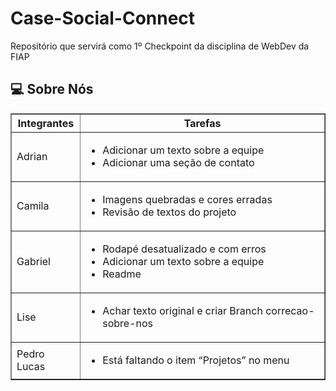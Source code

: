 # Case-Social-Connect
Repositório que servirá como 1º Checkpoint da disciplina de WebDev da FIAP

## 💻 Sobre Nós
<table border = 1px>
  <tr>
    <th>Integrantes</th>
    <th>Tarefas</th>
  </tr>
  <tr>
    <td>Adrian</td>
    <td>
      <ul>
        <li>Adicionar um texto sobre a equipe</li>
        <li>Adicionar uma seção de contato</li>
      </ul>
    </td>
  <tr>
    <td>Camila</td>
    <td>
      <ul>
        <li>Imagens quebradas e cores erradas</li>
        <li>Revisão de textos do projeto</li>
      </ul>
    </td>
  </tr>
  <tr>
    <td>Gabriel</td>
    <td>
      <ul>
        <li>Rodapé desatualizado e com erros</li>
        <li>Adicionar um texto sobre a equipe</li>
        <li>Readme</li>
      </ul>
    </td>
  </tr>
  <tr>
    <td>Lise</td>
    <td>
      <ul>
        <li>Achar texto original e criar Branch correcao-sobre-nos</li>
      </ul>
    </td>
  </tr>
  <tr>
    <td>Pedro Lucas</td>
    <td>
      <ul>
        <li>Está faltando o item “Projetos” no menu</li>
      </ul>
    </td>
  </tr>
</table>

